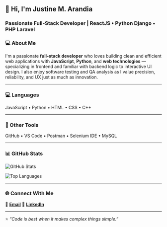## 👋 Hi, I'm Justine M. Arandia
### Passionate Full-Stack Developer | ReactJS • Python Django • PHP Laravel

### 💻 About Me
I'm a passionate **full-stack developer** who loves building clean and efficient web applications with **JavaScript**, **Python**, and **web technologies** — specializing in frontend and familiar with backend logic to interactive UI design. I also enjoy software testing and QA analysis as I value precision, reliability, and UX just as much as innovation.

---

### 💻 Languages  
JavaScript • Python • HTML • CSS • C++ 

---

### 🧰 Other Tools
GitHub • VS Code • Postman • Selenium IDE • MySQL

---

### 📊 GitHub Stats
![GitHub Stats](https://github-readme-stats.vercel.app/api?username=jstn-rnd&show_icons=true&theme=tokyonight)

![Top Languages](https://github-readme-stats.vercel.app/api/top-langs/?username=jstn-rnd&layout=compact&theme=tokyonight)

---

### 🌐 Connect With Me 
📧 [**Email**](mailto:arandiajustine12l@example.com)  💼 [**LinkedIn**](https://www.linkedin.com/in/justine-arandia-241126330/)

---

⭐️ *“Code is best when it makes complex things simple.”*
